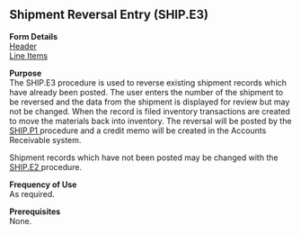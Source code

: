 ##  Shipment Reversal Entry (SHIP.E3)

<PageHeader />

**Form Details**  
[ Header ](SHIP-E3-1/README.md)   
[ Line Items ](SHIP-E3-2/README.md)   

**Purpose**  
The SHIP.E3 procedure is used to reverse existing shipment records which have already been posted. The user enters the number of the shipment to be reversed and the data from the shipment is displayed for review but may not be changed. When the record is filed inventory transactions are created to move the materials back into inventory. The reversal will be posted by the [ SHIP.P1 ](../../../../../../../../../../../../rover/AP-OVERVIEW/AP-ENTRY/ACCT-CONTROL/ACCT-CONTROL-1/comm-e/SHIP-P1) procedure and a credit memo will be created in the Accounts Receivable system.   
  
Shipment records which have not been posted may be changed with the [ SHIP.E2 ](../../../../../../../../../../../../rover/AP-OVERVIEW/AP-ENTRY/AP-E/AP-E-1/CURRENCY-CONTROL/SO-E/SO-E-4/SHIP-E/SO-P1/SHIP-E2) procedure. 

**Frequency of Use**  
As required.

**Prerequisites**  
None.

<badge text= "Version 8.10.57" vertical="middle" />

<PageFooter />